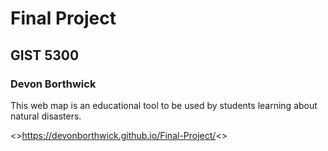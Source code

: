 # Final Project
## GIST 5300
### Devon Borthwick
This web map is an educational tool to be used by students learning about natural disasters. 

<>https://devonborthwick.github.io/Final-Project/<>
